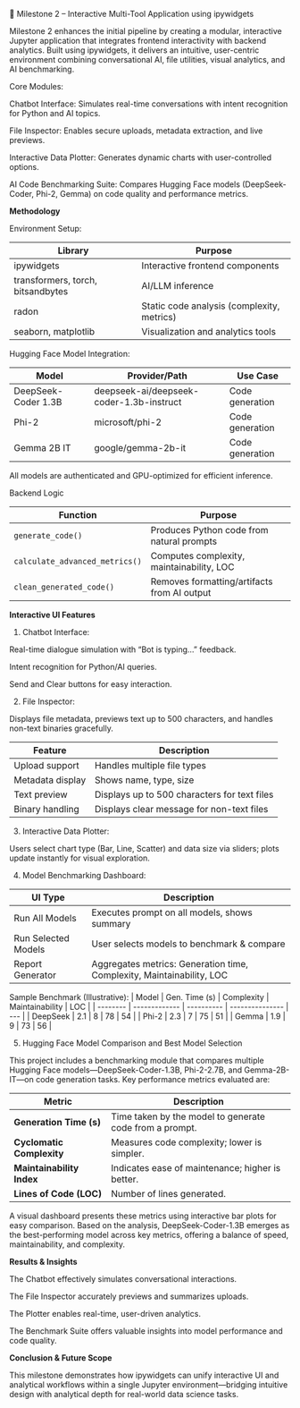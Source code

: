 
🔹 Milestone 2 – Interactive Multi-Tool Application using ipywidgets



Milestone 2 enhances the initial pipeline by creating a modular, interactive Jupyter application that integrates frontend interactivity with backend analytics. Built using ipywidgets, it delivers an intuitive, user-centric environment combining conversational AI, file utilities, visual analytics, and AI benchmarking.

Core Modules:

Chatbot Interface: Simulates real-time conversations with intent recognition for Python and AI topics.

File Inspector: Enables secure uploads, metadata extraction, and live previews.

Interactive Data Plotter: Generates dynamic charts with user-controlled options.

AI Code Benchmarking Suite: Compares Hugging Face models (DeepSeek-Coder, Phi-2, Gemma) on code quality and performance metrics.

**Methodology**

Environment Setup:

| Library                           | Purpose                                    |
| --------------------------------- | ------------------------------------------ |
| ipywidgets                        | Interactive frontend components            |
| transformers, torch, bitsandbytes | AI/LLM inference                           |
| radon                             | Static code analysis (complexity, metrics) |
| seaborn, matplotlib               | Visualization and analytics tools          |


Hugging Face Model Integration:

| Model               | Provider/Path                            | Use Case        |
| ------------------- | ---------------------------------------- | --------------- |
| DeepSeek-Coder 1.3B | deepseek-ai/deepseek-coder-1.3b-instruct | Code generation |
| Phi-2               | microsoft/phi-2                          | Code generation |
| Gemma 2B IT         | google/gemma-2b-it                       | Code generation |


All models are authenticated and GPU-optimized for efficient inference.

Backend Logic

| Function                       | Purpose                                     |
| ------------------------------ | ------------------------------------------- |
| `generate_code()`              | Produces Python code from natural prompts   |
| `calculate_advanced_metrics()` | Computes complexity, maintainability, LOC   |
| `clean_generated_code()`       | Removes formatting/artifacts from AI output |


**Interactive UI Features**

1. Chatbot Interface:
   
Real-time dialogue simulation with “Bot is typing…” feedback.

Intent recognition for Python/AI queries.

Send and Clear buttons for easy interaction.

2. File Inspector:
   
Displays file metadata, previews text up to 500 characters, and handles non-text binaries gracefully.

| Feature          | Description                                  |
| ---------------- | -------------------------------------------- |
| Upload support   | Handles multiple file types                  |
| Metadata display | Shows name, type, size                       |
| Text preview     | Displays up to 500 characters for text files |
| Binary handling  | Displays clear message for non-text files    |


3. Interactive Data Plotter:
   
Users select chart type (Bar, Line, Scatter) and data size via sliders; plots update instantly for visual exploration.

4. Model Benchmarking Dashboard:
   
| UI Type             | Description                                                           |
| ------------------- | --------------------------------------------------------------------- |
| Run All Models      | Executes prompt on all models, shows summary                          |
| Run Selected Models | User selects models to benchmark & compare                            |
| Report Generator    | Aggregates metrics: Generation time, Complexity, Maintainability, LOC |


Sample Benchmark (Illustrative):
| Model    | Gen. Time (s) | Complexity | Maintainability | LOC |
| -------- | ------------- | ---------- | --------------- | --- |
| DeepSeek | 2.1           | 8          | 78              | 54  |
| Phi-2    | 2.3           | 7          | 75              | 51  |
| Gemma    | 1.9           | 9          | 73              | 56  |

5. Hugging Face Model Comparison and Best Model Selection

This project includes a benchmarking module that compares multiple Hugging Face models—DeepSeek-Coder-1.3B, Phi-2-2.7B, and Gemma-2B-IT—on code generation tasks. Key performance metrics evaluated are:

| Metric                    | Description                                             |
| ------------------------- | ------------------------------------------------------- |
| **Generation Time (s)**   | Time taken by the model to generate code from a prompt. |
| **Cyclomatic Complexity** | Measures code complexity; lower is simpler.             |
| **Maintainability Index** | Indicates ease of maintenance; higher is better.        |
| **Lines of Code (LOC)**   | Number of lines generated.                              |


A visual dashboard presents these metrics using interactive bar plots for easy comparison. Based on the analysis, DeepSeek-Coder-1.3B emerges as the best-performing model across key metrics, offering a balance of speed, maintainability, and complexity.

**Results & Insights**

The Chatbot effectively simulates conversational interactions.

The File Inspector accurately previews and summarizes uploads.

The Plotter enables real-time, user-driven analytics.

The Benchmark Suite offers valuable insights into model performance and code quality.

**Conclusion & Future Scope**

This milestone demonstrates how ipywidgets can unify interactive UI and analytical workflows within a single Jupyter environment—bridging intuitive design with analytical depth for real-world data science tasks.
